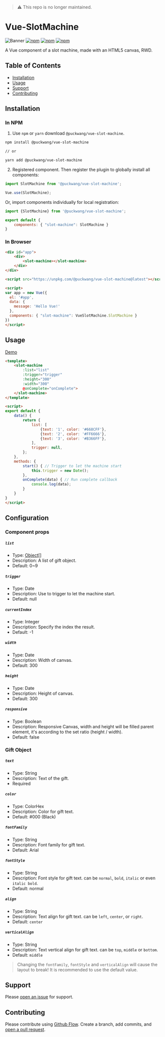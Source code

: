 > ⚠️ This repo is no longer maintained.

# Vue-SlotMachine

![Banner](https://github.com/puckwang/vue-slot-machine/blob/master/screenshots/banner.png?raw=true)
[![npm](https://img.shields.io/npm/v/@puckwang/vue-slot-machine.svg?style=flat)](https://www.npmjs.com/package/@puckwang/vue-slot-machine)
[![npm](https://img.shields.io/npm/l/@puckwang/vue-slot-machine.svg?style=flat)](https://github.com/puckwang/vue-slot-machine/blob/master/LICENSE)
[![npm](https://img.shields.io/npm/dt/@puckwang/vue-slot-machine.svg?style=flat)](https://www.npmjs.com/package/@puckwang/vue-slot-machine)

A Vue component of a slot machine, made with an HTML5 canvas, RWD.

## Table of Contents

- [Installation](#installation)
- [Usage](#usage)
- [Support](#support)
- [Contributing](#contributing)

## Installation

### In NPM
1. Use `npm` or `yarn` download `@puckwang/vue-slot-machine`.
```sh
npm install @puckwang/vue-slot-machine

// or

yarn add @puckwang/vue-slot-machine
```
2. Registered component.
Then register the plugin to globally install all components:
```js
import SlotMachine from '@puckwang/vue-slot-machine';

Vue.use(SlotMachine);
```

Or, import components individually for local registration:
```js
import {SlotMachine} from '@puckwang/vue-slot-machine';

export default {
    components: { "slot-machine": SlotMachine }
}
```

### In Browser
```html
<div id="app">
    <div>
        <slot-machine></slot-machine>
    </div>
</div>

<script src="https://unpkg.com/@puckwang/vue-slot-machine@latest"></script>

<script>
var app = new Vue({
  el: '#app',
  data: {
    message: 'Hello Vue!'
  },
  components: { "slot-machine": VueSlotMachine.SlotMachine }
})
</script>
```

## Usage

[Demo](https://codepen.io/puckwang/pen/OGvrdM)

```html
<template>
    <slot-machine
        :list="list"
        :trigger="trigger"
        :height="300"
        :width="300"
        @onComplete="onComplete">
    </slot-machine>
</template>

<script>
export default {
    data() {
        return {
            list: [
                {text: '1', color: '#668CFF'},
                {text: '2', color: '#FF6666'},
                {text: '3', color: '#B366FF'},
            ],
            trigger: null,
        };
    },
    methods: {
        start() { // Trigger to let the machine start
            this.trigger = new Date();
        },
        onComplete(data) { // Run complete callback
            console.log(data);
        }
    }
}
</script>
```

## Configuration

### Component props

##### `list`
- Type: [Object](#gift-object)[]
- Description: A list of gift object.
- Default: 0~9

##### `trigger`
- Type: Date
- Description: Use to trigger to let the machine start.
- Default: null

##### `currentIndex`
- Type: Integer
- Description: Specify the index the result.
- Default: -1

##### `width`
- Type: Date
- Description: Width of canvas.
- Default: 300

##### `height`
- Type: Date
- Description: Height of canvas.
- Default: 300

##### `responsive`
- Type: Boolean
- Description: Responsive Canvas, width and height will be filled parent element, it's according to the set ratio (height / width).
- Default: false

### Gift Object
##### `text`
- Type: String
- Description: Text of the gift.
- Required

##### `color`
- Type: ColorHex
- Description: Color for gift text.
- Default: #000 (Black)

##### `fontFamily`
- Type: String
- Description: Font family for gift text.
- Default: Arial

##### `fontStyle`
- Type: String
- Description: Font style for gift text. can be `normal`, `bold`, `italic` or even `italic bold`.
- Default: normal

##### `align`
- Type: String
- Description: Text align for gift text. can be `left`, `center`, or `right`.
- Default: `center`

##### `verticalAlign`
- Type: String
- Description: Text vertical align for gift text. can be `top`, `middle` or `bottom`.
- Default: `middle`

> Changing the `fontFamily`, `fontStyle` and `verticalAlign` will cause the layout to break!
> It is recommended to use the default value.

## Support

Please [open an issue](https://github.com/puckwang/vue-slot-machine/issues/new) for support.

## Contributing

Please contribute using [Github Flow](https://guides.github.com/introduction/flow/). Create a branch, add commits, and [open a pull request](https://github.com/puckwang/vue-slot-machine/compare).
